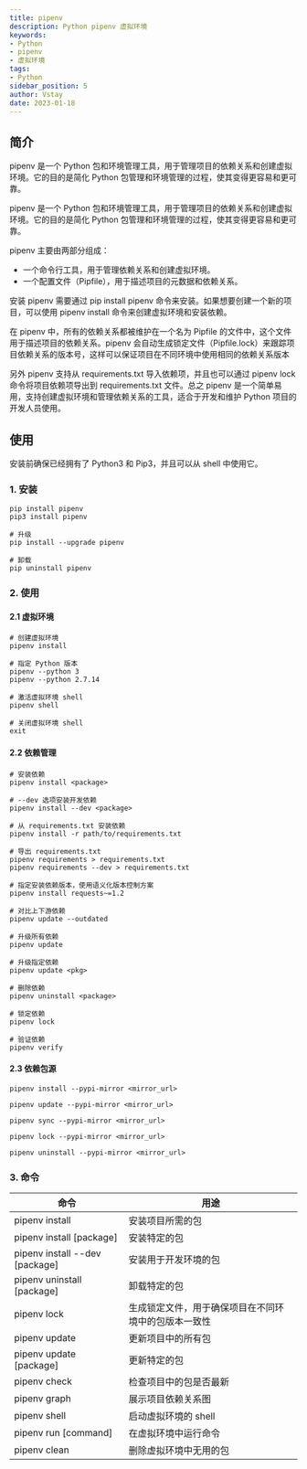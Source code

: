 ```yaml
---
title: pipenv
description: Python pipenv 虚拟环境
keywords:
- Python
- pipenv
- 虚拟环境
tags:
- Python
sidebar_position: 5
author: Vstay
date: 2023-01-18
---
```


## 简介

pipenv 是一个 Python 包和环境管理工具，用于管理项目的依赖关系和创建虚拟环境。它的目的是简化 Python 包管理和环境管理的过程，使其变得更容易和更可靠。

pipenv 是一个 Python 包和环境管理工具，用于管理项目的依赖关系和创建虚拟环境。它的目的是简化 Python 包管理和环境管理的过程，使其变得更容易和更可靠。

pipenv 主要由两部分组成：

- 一个命令行工具，用于管理依赖关系和创建虚拟环境。
- 一个配置文件（Pipfile），用于描述项目的元数据和依赖关系。

安装 pipenv 需要通过 pip install pipenv 命令来安装。如果想要创建一个新的项目，可以使用 pipenv install 命令来创建虚拟环境和安装依赖。

在 pipenv 中，所有的依赖关系都被维护在一个名为 Pipfile 的文件中，这个文件用于描述项目的依赖关系。pipenv 会自动生成锁定文件（Pipfile.lock）来跟踪项目依赖关系的版本号，这样可以保证项目在不同环境中使用相同的依赖关系版本

另外 pipenv 支持从 requirements.txt 导入依赖项，并且也可以通过 pipenv lock 命令将项目依赖项导出到 requirements.txt 文件。总之 pipenv 是一个简单易用，支持创建虚拟环境和管理依赖关系的工具，适合于开发和维护 Python 项目的开发人员使用。

## 使用

安装前确保已经拥有了 Python3 和 Pip3，并且可以从 shell 中使用它。

### 1. 安装

```shell
pip install pipenv
pip3 install pipenv

# 升级
pip install --upgrade pipenv

# 卸载
pip uninstall pipenv
```

### 2. 使用

#### 2.1 虚拟环境

```shell
# 创建虚拟环境
pipenv install

# 指定 Python 版本
pipenv --python 3
pipenv --python 2.7.14

# 激活虚拟环境 shell
pipenv shell

# 关闭虚拟环境 shell
exit
```

#### 2.2 依赖管理

```shell
# 安装依赖 
pipenv install <package>

# --dev 选项安装开发依赖
pipenv install --dev <package>

# 从 requirements.txt 安装依赖
pipenv install -r path/to/requirements.txt

# 导出 requirements.txt
pipenv requirements > requirements.txt
pipenv requirements --dev > requirements.txt

# 指定安装依赖版本，使用语义化版本控制方案
pipenv install requests~=1.2

# 对比上下游依赖
pipenv update --outdated

# 升级所有依赖
pipenv update

# 升级指定依赖
pipenv update <pkg>

# 删除依赖
pipenv uninstall <package>

# 锁定依赖
pipenv lock

# 验证依赖
pipenv verify
```

#### 2.3 依赖包源

```shell
pipenv install --pypi-mirror <mirror_url>

pipenv update --pypi-mirror <mirror_url>

pipenv sync --pypi-mirror <mirror_url>

pipenv lock --pypi-mirror <mirror_url>

pipenv uninstall --pypi-mirror <mirror_url>
```

### 3. 命令

| 命令                           | 用途                                                 |
| ------------------------------ | ---------------------------------------------------- |
| pipenv install                 | 安装项目所需的包                                     |
| pipenv install [package]       | 安装特定的包                                         |
| pipenv install --dev [package] | 安装用于开发环境的包                                 |
| pipenv uninstall [package]     | 卸载特定的包                                         |
| pipenv lock                    | 生成锁定文件，用于确保项目在不同环境中的包版本一致性 |
| pipenv update                  | 更新项目中的所有包                                   |
| pipenv update [package]        | 更新特定的包                                         |
| pipenv check                   | 检查项目中的包是否最新                               |
| pipenv graph                   | 展示项目依赖关系图                                   |
| pipenv shell                   | 启动虚拟环境的 shell                                 |
| pipenv run [command]           | 在虚拟环境中运行命令                                 |
| pipenv clean                   | 删除虚拟环境中无用的包                               |
